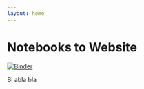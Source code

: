 ```yaml
---
layout: home
---
```


# Notebooks to Website

[![Binder](https://mybinder.org/badge_logo.svg)](https://mybinder.org/v2/gh/fuzzy-tribble/machine-learning-experiments/main)

Bl abla bla